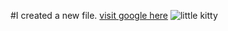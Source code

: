 #I created a new file.
[visit google here](https:google.com)
![little kitty](https://www.google.com/url?sa=i&url=https%3A%2F%2Fwww.timesnownews.com%2Fmirror-now%2Fin-focus%2Finternational-cat-day-everything-you-need-to-know-about-these-animals-article-93415263&psig=AOvVaw2KE9DLS9cmqWN9Mcumsz1R&ust=1686658321591000&source=images&cd=vfe&ved=0CBEQjRxqFwoTCMCD8oPavf8CFQAAAAAdAAAAABAF)
